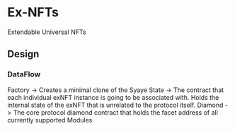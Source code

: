 
# Ex-NFTs

Extendable Universal NFTs

## Design

### DataFlow

Factory -> Creates a minimal clone of the Syaye
State -> The contract that each individual exNFT instance is going to be associated with. Holds the internal state of the exNFT that is unrelated to the protocol itself.
Diamond -> The core protocol diamond contract that holds the facet address of all currently supported Modules

